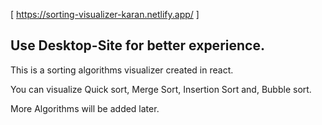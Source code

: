 
[ https://sorting-visualizer-karan.netlify.app/ ]

Use Desktop-Site for better experience.
----------------------------------------------------------------------------

This is a sorting algorithms visualizer created in react.

You can visualize Quick sort, Merge Sort, Insertion Sort and, Bubble sort. 

More Algorithms will be added later.
